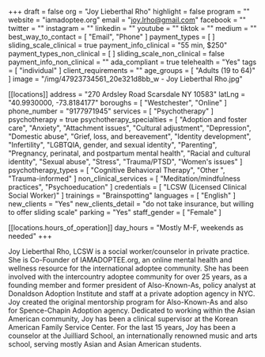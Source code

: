 +++
draft = false
org = "Joy Lieberthal Rho"
highlight = false
program = ""
website = "iamadoptee.org"
email = "joy.lrho@gmail.com"
facebook = ""
twitter = ""
instagram = ""
linkedin = ""
youtube = ""
tiktok = ""
medium = ""
best_way_to_contact = [ "Email", "Phone" ]
payment_types = [ ]
sliding_scale_clinical = true
payment_info_clinical = "55 min, $250"
payment_types_non_clinical = [ ]
sliding_scale_non_clinical = false
payment_info_non_clinical = ""
ada_compliant = true
telehealth = "Yes"
tags = [ "individual" ]
client_requirements = ""
age_groups = [ "Adults (19 to 64)" ]
image = "/img/47923734561_20e321d8bb_w - Joy Lieberthal Rho.jpg"

[[locations]]
address = "270 Ardsley Road Scarsdale NY 10583"
latLng = "40.9930000, -73.8184177"
boroughs = [ "Westchester", "Online" ]
phone_number = "9177971945"
services = [ "Psychotherapy" ]
psychotherapy = true
psychotherapy_specialties = [
  "Adoption and foster care",
  "Anxiety",
  "Attachment issues",
  "Cultural adjustment",
  "Depression",
  "Domestic abuse",
  "Grief, loss, and bereavement",
  "Identity development",
  "Infertility",
  "LGBTQIA, gender, and sexual identity",
  "Parenting",
  "Pregnancy, perinatal, and postpartum mental health",
  "Racial and cultural identity",
  "Sexual abuse",
  "Stress",
  "Trauma/PTSD",
  "Women's issues"
]
psychotherapy_types = [ "Cognitive Behavioral Therapy", "Other ", "Trauma-informed" ]
non_clinical_services = [ "Meditation/mindfulness practices", "Psychoeducation" ]
credentials = [ "LCSW (Licensed Clinical Social Worker)" ]
trainings = "Brainspotting"
languages = [ "English" ]
new_clients = "Yes"
new_clients_detail = "do not take insurance, but willing to offer sliding scale"
parking = "Yes"
staff_gender = [ "Female" ]

  [[locations.hours_of_operation]]
  day_hours = "Mostly M-F, weekends as needed"
+++

Joy Lieberthal Rho, LCSW is a social worker/counselor in private practice.  She is Co-Founder of IAMADOPTEE.org, an online mental health and wellness resource for the international adoptee community.  She has been involved with the intercountry adoptee community for over 25 years, as a founding member and former president of Also-Known-As, policy analyst at Donaldson Adoption Institute and staff at a private adoption agency in NYC. Joy created the original mentorship program for Also-Known-As and also for Spence-Chapin Adoption agency.  Dedicated to working within the Asian American community, Joy has been a clinical supervisor at the Korean American Family Service Center. For the last 15 years, Joy has been a counselor at the Juilliard School, an internationally renowned music and arts school, serving mostly Asian and Asian American students. 

